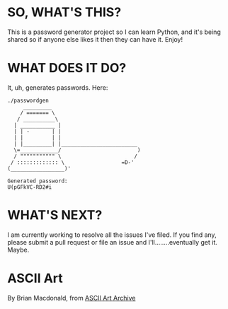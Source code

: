 # SO, WHAT'S THIS?
This is a password generator project so I can learn Python, and it's being shared so if anyone else likes it then they can have it. Enjoy!

# WHAT DOES IT DO?
It, uh, generates passwords. Here:

```
./passwordgen
     _________
    / ======= \
   / __________\
  | ___________ |
  | | -       | |
  | |         | |
  | |_________| |________________________
  \=____________/                        )
  / """"""""""" \                       /
 / ::::::::::::: \                  =D-'
(_________________)'

Generated password:
U(pGFkVC-RD2#i
```
# WHAT'S NEXT?
I am currently working to resolve all the issues I've filed. If you find any, please submit a pull request or file an issue and I'll........eventually get it. Maybe.

# ASCII Art
By Brian Macdonald, from [ASCII Art Archive](https://www.asciiart.eu/computers/computers)
